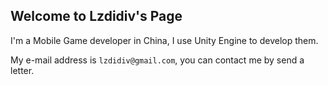 ## Welcome to Lzdidiv's Page

I'm a Mobile Game developer in China, I use Unity Engine to develop them.

My e-mail address is `lzdidiv@gmail.com`, you can contact me by send a letter.
